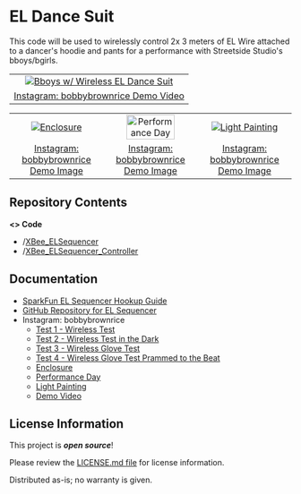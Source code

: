 # EL Dance Suit

This code will be used to wirelessly control 2x 3 meters of EL Wire attached to a dancer's hoodie and pants
for a performance with Streetside Studio's bboys/bgirls.

<table class="table table-hover table-striped table-bordered">
  <tr align="center">
    <td><a href="https://www.instagram.com/p/BUD_RaelsrU/"><img src="https://scontent-dfw5-1.cdninstagram.com/vp/cde7f502083572fb79a0f58e41017548/5AF32FBC/t51.2885-15/e15/18443739_1350679458342870_2834682031722463232_n.jpg" title="Bboys w/ Wireless EL Dance Suit"></a></td>
  </tr>
  <tr align="center">
    <td><a href="https://www.instagram.com/p/BUD_RaelsrU/">Instagram: bobbybrownrice Demo Video</a></td>
  </tr>
</table>

<table class="table table-hover table-striped table-bordered">
  <tr align="center">
    <td><a href="https://www.instagram.com/p/BUDzBpvFZDb/"><img src="https://scontent-dfw5-1.cdninstagram.com/vp/28a5f4f04c873f485a024326433abdaa/5B7F5139/t51.2885-15/e35/18382519_315574212206941_7170378167582982144_n.jpg" title="Enclosure"></a></td>
   <td><a href="https://www.instagram.com/p/BUDzvJ5Fu8r/"><img src="https://scontent-dfw5-1.cdninstagram.com/vp/e1496e55b091dd51ccbbd3539f6e24a3/5B83A2D9/t51.2885-15/e35/18512435_305927599828273_8613088069203001344_n.jpg" title="Performance Day" width="75%"></a></td>
  <td><a href="https://www.instagram.com/p/BUiiFTGFC9k/"><img src="https://scontent-dfw5-1.cdninstagram.com/vp/3c4eadc3a45df3cc4a10e5ed6a22a9d6/5B9BDB78/t51.2885-15/e35/18645562_1706667162973094_4302184967066091520_n.jpg" title="Light Painting"></a></td>
  </tr>
  <tr align="center">
    <td><a href="https://www.instagram.com/p/BUDzBpvFZDb/">Instagram: bobbybrownrice Demo Image</a></td>
    <td><a href="https://www.instagram.com/p/BUDzvJ5Fu8r/">Instagram: bobbybrownrice Demo Image</a></td>
    <td><a href="https://www.instagram.com/p/BUiiFTGFC9k/">Instagram: bobbybrownrice Demo Image</a></td>
  </tr>
</table>

Repository Contents
-------------------
**<> Code**
- /[XBee_ELSequencer](https://github.com/bboyho/ELDanceSuit/tree/master/Arduino/EL_XBeeWirelessControl/XBee_ELSequencer)
- /[XBee_ELSequencer_Controller](https://github.com/bboyho/ELDanceSuit/tree/master/Arduino/EL_XBeeWirelessControl/XBee_ELSequencer_Controller)

Documentation
-------------------

* [SparkFun EL Sequencer Hookup Guide](https://learn.sparkfun.com/tutorials/el-sequencerescudo-dos-hookup-guide)
* [GitHub Repository for EL Sequencer](https://github.com/sparkfun/EL_Sequencer/tree/master)
* Instagram: bobbybrownrice
  * [Test 1 - Wireless Test](https://www.instagram.com/p/BT502rzF0ND/)
  * [Test 2 - Wireless Test in the Dark](https://www.instagram.com/p/BT51mbBFOCs/)
  * [Test 3 - Wireless Glove Test ](https://www.instagram.com/p/BT-tP7RFKn8/)
  * [Test 4 - Wireless Glove Test Prammed to the Beat](https://www.instagram.com/p/BUDyLCmlEUp/)
  * [Enclosure](https://www.instagram.com/p/BUDzBpvFZDb/)
  * [Performance Day](https://www.instagram.com/p/BUDzvJ5Fu8r/)
  * [Light Painting](https://www.instagram.com/p/BUiiFTGFC9k/)
  * [Demo Video](https://www.instagram.com/p/BUD_RaelsrU/)

License Information
-------------------

This project is _**open source**_! 

Please review the [LICENSE.md file](https://github.com/bboyho/ELSuit/blob/master/LICENSE.md) for license information. 

Distributed as-is; no warranty is given.
